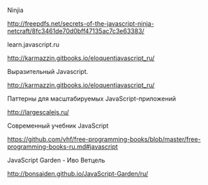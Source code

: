 Ninjia

http://freepdfs.net/secrets-of-the-javascript-ninja-netcraft/8fc3461de70d0bff47135ac7c3e63383/
    
learn.javascript.ru

http://karmazzin.gitbooks.io/eloquentjavascript_ru/

Выразительный Javascript.

http://karmazzin.gitbooks.io/eloquentjavascript_ru/

Паттерны для масштабируемых JavaScript-приложений

http://largescalejs.ru/

Современный учебник JavaScript

https://github.com/vhf/free-programming-books/blob/master/free-programming-books-ru.md#javascript



JavaScript Garden - Иво Ветцель

http://bonsaiden.github.io/JavaScript-Garden/ru/
